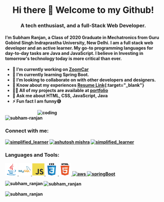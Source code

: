 
<h1 align="center">Hi there 👋 Welcome to my Github!</h1>
<h3 align="center">A tech enthusiast, and a full-Stack Web Developer.</h3>
<h4 align="left">I’m Subham Ranjan, a Class of 2020 Graduate in <b>Mechatronics<b> from Guru Gobind Singh Indraprastha University, New Delhi. I am a full stack web developer and an active learner. My go-to programming languages for day-to-day tasks are Java and JavaScript. I believe in Investing in tomorrow's technology today is more critical than ever.</h4>


- 🔭 I’m currently working on <a href="https://www.zoomcar.com/" target="_blank">ZoomCar</a>
- 🌱 I’m currently learning Spring Boot.
- 👯 I’m looking to collaborate on with other developers and designers.
- 📄 Know about my experiences [Resume Link](https://drive.google.com/file/d/1hu7CHQUusZY18gblYSPWr84Td2xF_ucO/view?usp=sharing){:target="_blank"}
- 👨‍💻 All of my projects are available at <a href="https://ranjanji.github.io/" target="_blank">portfolio</a>
- 💬 Ask me about HTML, CSS, JavaScript, Java
- ⚡ Fun fact **I am funny😅**

<img align="right" alt="coding" width="400" src="https://user-images.githubusercontent.com/55389276/140866485-8fb1c876-9a8f-4d6a-98dc-08c4981eaf70.gif">

<p align="left"> <img src="https://komarev.com/ghpvc/?username=Ranjanji&label=Profile%20views&color=0e75b6&style=flat" alt="subham-ranjan" /> </p>

<h3 align="left">Connect with me:</h3>

<p align="left">
<a href="https://ranjanji.github.io/" target="_blank"><img align="center" src="https://cdn-icons-png.flaticon.com/512/726/726005.png" alt="simplified_learner" height="30" width="40" /></a>
<a href="https://www.linkedin.com/in/Subham-Ranjan/" target="_blank"><img align="center" src="https://raw.githubusercontent.com/rahuldkjain/github-profile-readme-generator/master/src/images/icons/Social/linked-in-alt.svg" alt="ashutosh mishra" height="30" width="40" /></a>
<a href="https://www.instagram.com/ranjanji_27/" target="_blank"><img align="center" src="https://raw.githubusercontent.com/rahuldkjain/github-profile-readme-generator/master/src/images/icons/Social/instagram.svg" alt="simplified_learner" height="30" width="40" /></a>
</p>

<h3 align="left">Languages and Tools:</h3>

<p align="left"> 
<a href="https://www.java.com" target="_blank" rel="noreferrer"> <img src="https://raw.githubusercontent.com/devicons/devicon/master/icons/java/java-original.svg" alt="java" width="40" height="40"/> </a>
<a href="https://www.mysql.com/" target="_blank" rel="noreferrer"> <img src="https://raw.githubusercontent.com/devicons/devicon/master/icons/mysql/mysql-original-wordmark.svg" alt="mysql" width="40" height="40"/> </a>
 <a href="https://developer.mozilla.org/en-US/docs/Web/JavaScript" target="_blank" rel="noreferrer"> <img src="https://raw.githubusercontent.com/devicons/devicon/master/icons/javascript/javascript-original.svg" alt="javascript" width="40" height="40"/> </a>
 <a href="https://www.w3schools.com/css/" target="_blank" rel="noreferrer"> <img src="https://raw.githubusercontent.com/devicons/devicon/master/icons/css3/css3-original-wordmark.svg" alt="css3" width="40" height="40"/> </a> 
 <a href="https://www.w3.org/html/" target="_blank" rel="noreferrer"> <img src="https://raw.githubusercontent.com/devicons/devicon/master/icons/html5/html5-original-wordmark.svg" alt="html5" width="40" height="40"/> </a> 
 <a href="https://www.mysql.com/" target="_blank" rel="noreferrer"> <img src="https://www.drupal.org/files/project-images/aws-logo.jpg" alt="aws" width="40" height="40"/> </a>
  <a href="https://www.mysql.com/" target="_blank" rel="noreferrer"> <img src="https://www.tc-web.it/wp-content/uploads/2019/12/spring-logo.jpg" alt="springBoot" width="40" height="40"/> </a>
</p>
 
<p><img align="left" src="https://github-readme-stats.vercel.app/api/top-langs?username=Ranjanji&show_icons=true&locale=en&layout=compact" alt="subham_ranjan" /></p>

<p>&nbsp;<img align="center" src="https://github-readme-stats.vercel.app/api?username=Ranjanji&show_icons=true&locale=en" alt="subham_ranjan" /></p>

<p><img align="center" src="https://github-readme-streak-stats.herokuapp.com/?user=Ranjanji&" alt="subham_ranjan" /></p>
